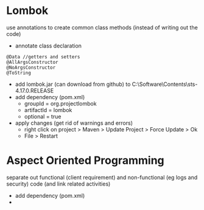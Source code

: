 # Lombok
use annotations to create common class methods (instead of writing out the code)
* annotate class declaration
```
@Data //getters and setters
@AllArgsConstructor
@NoArgsConstructor
@ToString
```
* add lombok.jar (can download from github) to C:\Software\Contents\sts-4.17.0.RELEASE
* add dependency (pom.xml)
  * groupId = org.projectlombok
  * artifactId = lombok
  * optional = true
* apply changes (get rid of warnings and errors)
  * right click on project > Maven > Update Project > Force Update > Ok
  * File > Restart
# Aspect Oriented Programming
separate out functional (client requirement) and non-functional (eg logs and security) code (and link related activities) 
* add dependency (pom.xml)
 * 
